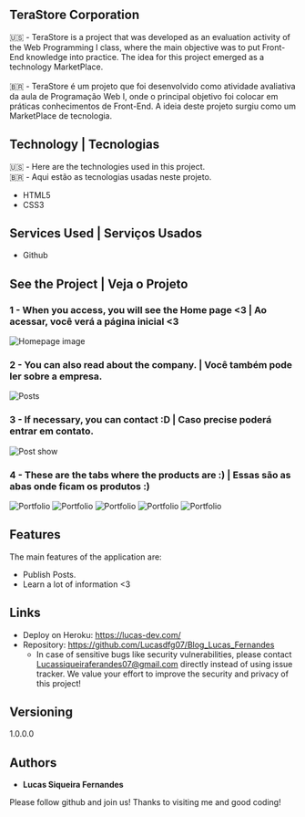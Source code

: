 ## TeraStore Corporation
🇺🇸 - TeraStore is a project that was developed as an evaluation activity of the Web Programming I class, where the main objective was to put Front-End knowledge into practice. The idea for this project emerged as a technology MarketPlace.<br><br>
🇧🇷 - TeraStore é um projeto que foi desenvolvido como atividade avaliativa da aula de Programação Web I, onde o principal objetivo foi colocar em práticas conhecimentos de Front-End. A ideia deste projeto surgiu como um MarketPlace de tecnologia.


## Technology | Tecnologias

🇺🇸 - Here are the technologies used in this project. <br>
🇧🇷 - Aqui estão as tecnologias usadas neste projeto.

* HTML5
* CSS3

## Services Used | Serviços Usados

* Github

## See the Project | Veja o Projeto

### 1 - When you access, you will see the Home page <3 | Ao acessar, você verá a página inicial <3

![Homepage image](https://github.com/gaboliveiradev/TeraStore/blob/master/readme_assets/home.png)

### 2 - You can also read about the company. | Você também pode ler sobre a empresa.

![Posts](https://github.com/gaboliveiradev/TeraStore/blob/master/readme_assets/sobre.png)

### 3 - If necessary, you can contact :D | Caso precise poderá entrar em contato.

![Post show](https://github.com/gaboliveiradev/TeraStore/blob/master/readme_assets/contato.png)

### 4 - These are the tabs where the products are :) | Essas são as abas onde ficam os produtos :)

![Portfolio](https://github.com/gaboliveiradev/TeraStore/blob/master/readme_assets/computadores.png)
![Portfolio](https://github.com/gaboliveiradev/TeraStore/blob/master/readme_assets/computadores1.png)
![Portfolio](https://github.com/gaboliveiradev/TeraStore/blob/master/readme_assets/computadores2.png)
![Portfolio](https://github.com/gaboliveiradev/TeraStore/blob/master/readme_assets/perifericos.png)
![Portfolio](https://github.com/gaboliveiradev/TeraStore/blob/master/readme_assets/hardware.png)


## Features

The main features of the application are:
 - Publish Posts.
 - Learn a lot of information <3


## Links
  - Deploy on Heroku: https://lucas-dev.com/
  - Repository: https://github.com/Lucasdfg07/Blog_Lucas_Fernandes
    - In case of sensitive bugs like security vulnerabilities, please contact
      Lucassiqueiraferandes07@gmail.com directly instead of using issue tracker. We value your effort
      to improve the security and privacy of this project!

  ## Versioning

  1.0.0.0


  ## Authors

  * **Lucas Siqueira Fernandes** 

  Please follow github and join us!
  Thanks to visiting me and good coding!

